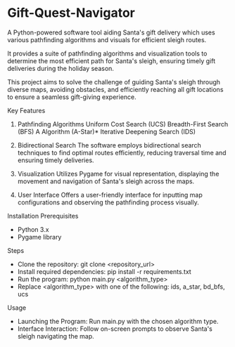 # Gift-Quest-Navigator
A Python-powered software tool aiding Santa's gift delivery which uses various pathfinding algorithms and visuals for efficient sleigh routes.


It provides a suite of pathfinding algorithms and visualization tools to determine the most efficient path for Santa's sleigh, ensuring timely gift deliveries during the holiday season.

This project aims to solve the challenge of guiding Santa's sleigh through diverse maps, avoiding obstacles, and efficiently reaching all gift locations to ensure a seamless gift-giving experience.

Key Features
1. Pathfinding Algorithms
Uniform Cost Search (UCS)
Breadth-First Search (BFS)
A Algorithm (A-Star)*
Iterative Deepening Search (IDS)
2. Bidirectional Search
The software employs bidirectional search techniques to find optimal routes efficiently, reducing traversal time and ensuring timely deliveries.

3. Visualization
Utilizes Pygame for visual representation, displaying the movement and navigation of Santa's sleigh across the maps.

4. User Interface
Offers a user-friendly interface for inputting map configurations and observing the pathfinding process visually.

Installation Prerequisites
- Python 3.x
- Pygame library
  
Steps
- Clone the repository: git clone <repository_url>
- Install required dependencies: pip install -r requirements.txt
- Run the program: python main.py <algorithm_type>
- Replace <algorithm_type> with one of the following: ids, a_star, bd_bfs, ucs

Usage
- Launching the Program: Run main.py with the chosen algorithm type.
- Interface Interaction: Follow on-screen prompts to observe Santa's sleigh navigating the map.
